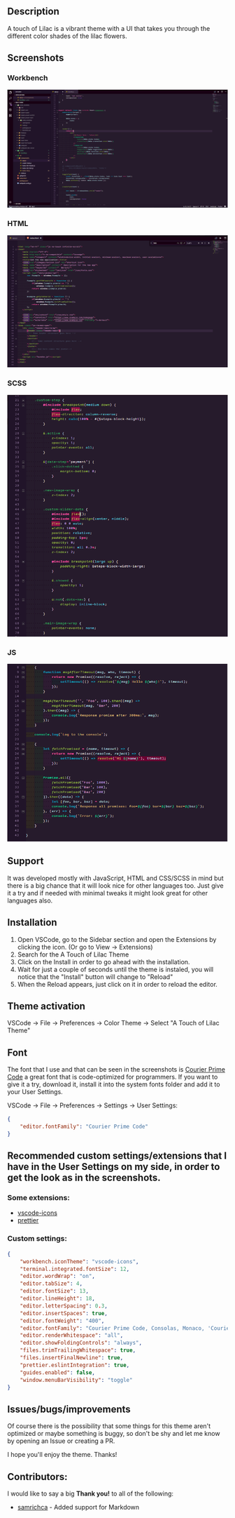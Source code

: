 ## Description
A touch of Lilac is a vibrant theme with a UI that takes you through the different color shades of the lilac flowers.

## Screenshots

### Workbench
![Theme Workbench screenshot](https://raw.githubusercontent.com/alexnho/vscode-a-touch-of-lilac-theme/master/images/workbench.png)

### HTML
![Theme HTML screenshot](https://raw.githubusercontent.com/alexnho/vscode-a-touch-of-lilac-theme/master/images/html.png)

### SCSS
![Theme Workbench screenshot](https://raw.githubusercontent.com/alexnho/vscode-a-touch-of-lilac-theme/master/images/scss.png)

### JS
![Theme Workbench screenshot](https://raw.githubusercontent.com/alexnho/vscode-a-touch-of-lilac-theme/master/images/JS.png)

## Support
It was developed mostly with JavaScript, HTML and CSS/SCSS in mind but there is a big chance that it will look nice for other languages too. Just give it a try and if needed with minimal tweaks it might look great for other languages also.

## Installation
1. Open VSCode, go to the Sidebar section and open the Extensions by clicking the icon. (Or go to View → Extensions)
2. Search for the A Touch of Lilac Theme
3. Click on the Install in order to go ahead with the installation.
4. Wait for just a couple of seconds until the theme is instaled, you will notice that the "Install" button will change to "Reload"
5. When the Reload appears, just click on it in order to reload the editor.

## Theme activation
VSCode → File → Preferences → Color Theme → Select "A Touch of Lilac Theme"

## Font
The font that I use and that can be seen in the screenshots is [Courier Prime Code](https://quoteunquoteapps.com/courierprime/#code-sans) a great font that is code-optimized for programmers.
If you want to give it a try, download it, install it into the system fonts folder and add it to your User Settings.

VSCode → File → Preferences → Settings → User Settings:
```json
{
    "editor.fontFamily": "Courier Prime Code"
}
```

## Recommended custom settings/extensions that I have in the User Settings on my side, in order to get the look as in the screenshots.

### Some extensions:
- [vscode-icons](https://github.com/vscode-icons/vscode-icons)
- [prettier](https://github.com/prettier/prettier-vscode)

### Custom settings:
```json
{
    "workbench.iconTheme": "vscode-icons",
    "terminal.integrated.fontSize": 12,
    "editor.wordWrap": "on",
    "editor.tabSize": 4,
    "editor.fontSize": 13,
    "editor.lineHeight": 18,
    "editor.letterSpacing": 0.3,
    "editor.insertSpaces": true,
    "editor.fontWeight": "400",
    "editor.fontFamily": "Courier Prime Code, Consolas, Monaco, 'Courier New', monospace",
    "editor.renderWhitespace": "all",
    "editor.showFoldingControls": "always",
    "files.trimTrailingWhitespace": true,
    "files.insertFinalNewline": true,
    "prettier.eslintIntegration": true,
    "guides.enabled": false,
    "window.menuBarVisibility": "toggle"
}
```

## Issues/bugs/improvements
Of course there is the possibility that some things for this theme aren't optimized or maybe something is buggy, so don't be shy and let me know by opening an Issue or creating a PR.

I hope you'll enjoy the theme. Thanks!

## Contributors:
I would like to say a big **Thank you!** to all of the following:
- [samrichca](https://github.com/samrichca) - Added support for Markdown
